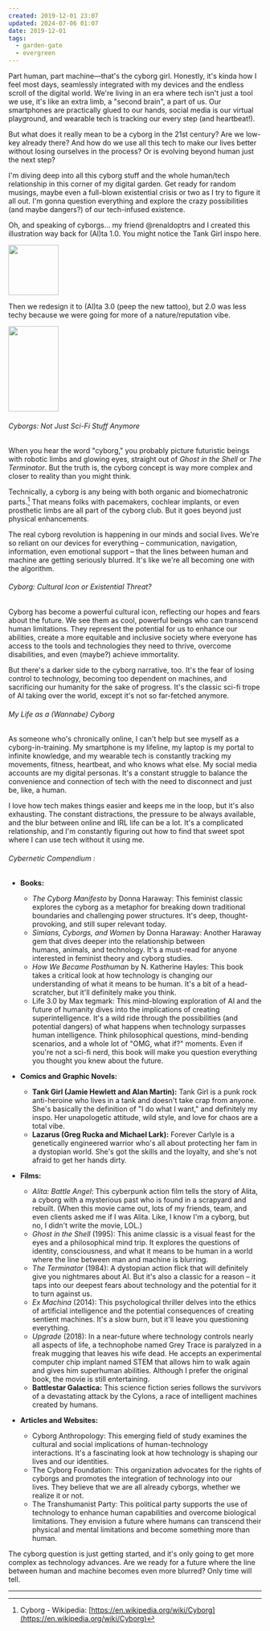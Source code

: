 ```yaml
---
created: 2019-12-01 23:07
updated: 2024-07-06 01:07
date: 2019-12-01
tags:
  - garden-gate
  - evergreen
---
```

Part human, part machine—that's the cyborg girl. Honestly, it's kinda how I feel most days, seamlessly integrated with my devices and the endless scroll of the digital world. We're living in an era where tech isn't just a tool we use, it's like an extra limb, a "second brain", a part of us. Our smartphones are practically glued to our hands, social media is our virtual playground, and wearable tech is tracking our every step (and heartbeat!).

But what does it really mean to be a cyborg in the 21st century? Are we low-key already there? And how do we use all this tech to make our lives better without losing ourselves in the process? Or is evolving beyond human just the next step?

I'm diving deep into all this cyborg stuff and the whole human/tech relationship in this corner of my digital garden. Get ready for random musings, maybe even a full-blown existential crisis or two as I try to figure it all out. I'm gonna question everything and explore the crazy possibilities (and maybe dangers?) of our tech-infused existence.

Oh, and speaking of cyborgs... my friend @renaldoptrs and I created this illustration way back for (Al)ta 1.0. You might notice the Tank Girl inspo here. 

<img src=".(Al)ta01.png" width="100px" height="100px">

Then we redesign it to (Al)ta 3.0 (peep the new tattoo), but 2.0 was less techy because we were going for more of a nature/reputation vibe.

<img src=".(Al)ta03.png" width="100px" height="170px">

###### Cyborgs: Not Just Sci-Fi Stuff Anymore

When you hear the word "cyborg," you probably picture futuristic beings with robotic limbs and glowing eyes, straight out of _Ghost in the Shell_ or _The Terminator_. But the truth is, the cyborg concept is way more complex and closer to reality than you might think.

Technically, a cyborg is any being with both organic and biomechatronic parts.[^1] That means folks with pacemakers, cochlear implants, or even prosthetic limbs are all part of the cyborg club. But it goes beyond just physical enhancements.

The real cyborg revolution is happening in our minds and social lives. We're so reliant on our devices for everything – communication, navigation, information, even emotional support – that the lines between human and machine are getting seriously blurred. It's like we're all becoming one with the algorithm.

###### Cyborg: Cultural Icon or Existential Threat?

Cyborg has become a powerful cultural icon, reflecting our hopes and fears about the future. We see them as cool, powerful beings who can transcend human limitations. They represent the potential for us to enhance our abilities, create a more equitable and inclusive society where everyone has access to the tools and technologies they need to thrive, overcome disabilities, and even (maybe?) achieve immortality.

But there's a darker side to the cyborg narrative, too. It's the fear of losing control to technology, becoming too dependent on machines, and sacrificing our humanity for the sake of progress. It's the classic sci-fi trope of AI taking over the world, except it's not so far-fetched anymore.

###### My Life as a (Wannabe) Cyborg

As someone who's chronically online, I can't help but see myself as a cyborg-in-training. My smartphone is my lifeline, my laptop is my portal to infinite knowledge, and my wearable tech is constantly tracking my movements, fitness, heartbeat, and who knows what else. My social media accounts are my digital personas. It's a constant struggle to balance the convenience and connection of tech with the need to disconnect and just be, like, a human.

I love how tech makes things easier and keeps me in the loop, but it's also exhausting. The constant distractions, the pressure to be always available, and the blur between online and IRL life can be a lot. It's a complicated relationship, and I'm constantly figuring out how to find that sweet spot where I can use tech without it using me.
###### Cybernetic Compendium :

- **Books:**
    -  _The Cyborg Manifesto_ by Donna Haraway: This feminist classic explores the cyborg as a metaphor for breaking down traditional boundaries and challenging power structures. It's deep, thought-provoking, and still super relevant today.
	- _Simians, Cyborgs, and Women_ by Donna Haraway: Another Haraway gem that dives deeper into the relationship between humans, animals, and technology. It's a must-read for anyone interested in feminist theory and cyborg studies.
	- _How We Became Posthuman_ by N. Katherine Hayles: This book takes a critical look at how technology is changing our understanding of what it means to be human. It's a bit of a head-scratcher, but it'll definitely make you think.
	- Life 3.0 by Max tegmark: This mind-blowing exploration of AI and the future of humanity dives into the implications of creating superintelligence. It's a wild ride through the possibilities (and potential dangers) of what happens when technology surpasses human intelligence. Think philosophical questions, mind-bending scenarios, and a whole lot of "OMG, what if?" moments. Even if you're not a sci-fi nerd, this book will make you question everything you thought you knew about the future.

- **Comics and Graphic Novels:**
	- **Tank Girl (Jamie Hewlett and Alan Martin):** Tank Girl is a punk rock anti-heroine who lives in a tank and doesn't take crap from anyone. She's basically the definition of "I do what I want," and definitely my inspo. Her unapologetic attitude, wild style, and love for chaos are a total vibe.
	- **Lazarus (Greg Rucka and Michael Lark):** Forever Carlyle is a genetically engineered warrior who's all about protecting her fam in a dystopian world. She's got the skills and the loyalty, and she's not afraid to get her hands dirty.

- **Films:**
    - _Alita: Battle Angel_: This cyberpunk action film tells the story of Alita, a cyborg with a mysterious past who is found in a scrapyard and rebuilt. (When this movie came out, lots of my friends, team, and even clients asked me if I was Alita. Like, I know I'm a cyborg, but no, I didn't write the movie, LOL.)
    - _Ghost in the Shell_ (1995): This anime classic is a visual feast for the eyes and a philosophical mind trip. It explores the questions of identity, consciousness, and what it means to be human in a world where the line between man and machine is blurring.
	- _The Terminator_ (1984): A dystopian action flick that will definitely give you nightmares about AI. But it's also a classic for a reason – it taps into our deepest fears about technology and the potential for it to turn against us.
	- _Ex Machina_ (2014): This psychological thriller delves into the ethics of artificial intelligence and the potential consequences of creating sentient machines. It's a slow burn, but it'll leave you questioning everything.
	- _Upgrade_ (2018): In a near-future where technology controls nearly all aspects of life, a technophobe named Grey Trace is paralyzed in a freak mugging that leaves his wife dead. He accepts an experimental computer chip implant named STEM that allows him to walk again and gives him superhuman abilities. Although I prefer the original book, the movie is still entertaining.
	- **Battlestar Galactica:** This science fiction series follows the survivors of a devastating attack by the Cylons, a race of intelligent machines created by humans. 

- **Articles and Websites:**
    - Cyborg Anthropology: This emerging field of study examines the cultural and social implications of human-technology interactions. It's a fascinating look at how technology is shaping our lives and our identities.
    - The Cyborg Foundation: This organization advocates for the rights of cyborgs and promotes the integration of technology into our lives. They believe that we are all already cyborgs, whether we realize it or not.
    - The Transhumanist Party: This political party supports the use of technology to enhance human capabilities and overcome biological limitations. They envision a future where humans can transcend their physical and mental limitations and become something more than human.

The cyborg question is just getting started, and it's only going to get more complex as technology advances. Are we ready for a future where the line between human and machine becomes even more blurred? Only time will tell.

---

[^1]:  Cyborg - Wikipedia: [https://en.wikipedia.org/wiki/Cyborg](https://en.wikipedia.org/wiki/Cyborg)